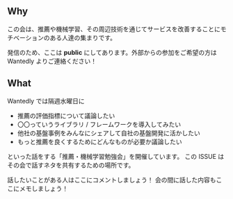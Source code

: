## Why

この会は、推薦や機械学習、その周辺技術を通じてサービスを改善することにモチベーションのある人達の集まりです。

発信のため、ここは **public** にしてあります。外部からの参加をご希望の方は Wantedly よりご連絡ください！

## What

Wantedly では隔週水曜日に

- 推薦の評価指標について議論したい
- 〇〇っていうライブラリ / フレームワークを導入してみたい
- 他社の基盤事例をみんなにシェアして自社の基盤開発に活かしたい
- もっと推薦を良くするためにどんなものが必要か議論したい

といった話をする「推薦・機械学習勉強会」を開催しています。
この ISSUE はその会で話すネタを共有するための場所です。

話したいことがある人はここにコメントしましょう！
会の間に話した内容もここにメモしましょう！
